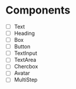 # Components 

- [ ] Text
- [ ] Heading
- [ ] Box
- [ ] Button
- [ ] TextInput
- [ ] TextArea
- [ ] Chercbox
- [ ] Avatar
- [ ] MultiStep